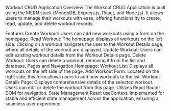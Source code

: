 Workout CRUD Application
Overview
The Workout CRUD Application is built using the MERN stack (MongoDB, Express.js, React, and Node.js). It allows users to manage their workouts with ease, offering functionality to create, read, update, and delete workout records.

Features
Create Workout: Users can add new workouts using a form on the homepage.
Read Workout: The homepage displays all workouts on the left side. Clicking on a workout navigates the user to the Workout Details page, where all details of the workout are displayed.
Update Workout: Users can edit existing workout details from the Workout Details page.
Delete Workout: Users can delete a workout, removing it from the list and database.
Pages and Navigation
Homepage:
Workout List: Displays all workouts on the left side of the page.
Add Workout Form: Located on the right side, this form allows users to add new workouts to the list.
Workout Details Page:
Displays comprehensive details of the selected workout.
Users can edit or delete the workout from this page.
Utilizes React Router DOM for navigation.
State Management
React useContext: Implemented for stable and efficient state management across the application, ensuring a seamless user experience.
